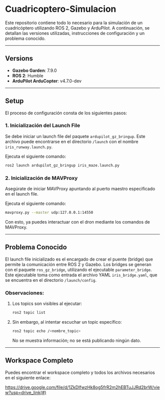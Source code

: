 # Cuadricoptero-Simulacion

Este repositorio contiene todo lo necesario para la simulación de un cuadricóptero utilizando ROS 2, Gazebo y ArduPilot. A continuación, se detallan las versiones utilizadas, instrucciones de configuración y un problema conocido.

---

## **Versions**
- **Gazebo Garden**: 7.9.0
- **ROS 2**: Humble
- **ArduPilot ArduCopter**: v4.7.0-dev

---

## **Setup**

El proceso de configuración consta de los siguientes pasos:

### **1. Inicialización del Launch File**
Se debe iniciar un launch file del paquete `ardupilot_gz_bringup`. Este archivo puede encontrarse en el directorio `/launch` con el nombre `iris_runway.launch.py`.

Ejecuta el siguiente comando:

```bash
ros2 launch ardupilot_gz_bringup iris_maze.launch.py
```

### **2. Inicialización de MAVProxy**
Asegúrate de iniciar MAVProxy apuntando al puerto maestro especificado en el launch file.

Ejecuta el siguiente comando:

```bash
mavproxy.py --master udp:127.0.0.1:14550
```

Con esto, ya puedes interactuar con el dron mediante los comandos de MAVProxy.

---

## **Problema Conocido**

El launch file inicializado es el encargado de crear el puente (bridge) que permite la comunicación entre ROS 2 y Gazebo. Los bridges se generan con el paquete `ros_gz_bridge`, utilizando el ejecutable `parameter_bridge`. Este ejecutable toma como entrada el archivo YAML `iris_bridge.yaml`, que se encuentra en el directorio `/launch/config`.

### **Observaciones**:
1. Los topics son visibles al ejecutar:
   
   ```bash
   ros2 topic list
   ```

2. Sin embargo, al intentar escuchar un topic específico:

   ```bash
   ros2 topic echo /<nombre_topic>
   ```
   
   No se muestra información; no se está publicando ningún dato.

---

## **Workspace Completo**

Puedes encontrar el workspace completo y todos los archivos necesarios en el siguiente enlace:

https://drive.google.com/file/d/1ZkDIfwzHk8og5frR2m2hEBTuJJRd2brW/view?usp=drive_link(#)


  

